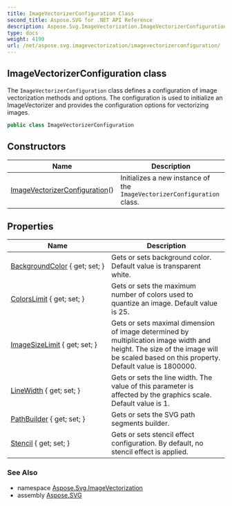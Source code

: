```yaml
---
title: ImageVectorizerConfiguration Class
second_title: Aspose.SVG for .NET API Reference
description: Aspose.Svg.ImageVectorization.ImageVectorizerConfiguration class. The ImageVectorizerConfiguration class defines a configuration of image vectorization methods and options. The configuration is used to initialize an ImageVectorizer and provides the configuration options for vectorizing images
type: docs
weight: 4190
url: /net/aspose.svg.imagevectorization/imagevectorizerconfiguration/
---
```

## ImageVectorizerConfiguration class

The `ImageVectorizerConfiguration` class defines a configuration of image vectorization methods and options. The configuration is used to initialize an ImageVectorizer and provides the configuration options for vectorizing images.

```csharp
public class ImageVectorizerConfiguration
```

## Constructors

| Name | Description |
| --- | --- |
| [ImageVectorizerConfiguration](imagevectorizerconfiguration/)() | Initializes a new instance of the `ImageVectorizerConfiguration` class. |

## Properties

| Name | Description |
| --- | --- |
| [BackgroundColor](../../aspose.svg.imagevectorization/imagevectorizerconfiguration/backgroundcolor/) { get; set; } | Gets or sets background color. Default value is transparent white. |
| [ColorsLimit](../../aspose.svg.imagevectorization/imagevectorizerconfiguration/colorslimit/) { get; set; } | Gets or sets the maximum number of colors used to quantize an image. Default value is 25. |
| [ImageSizeLimit](../../aspose.svg.imagevectorization/imagevectorizerconfiguration/imagesizelimit/) { get; set; } | Gets or sets maximal dimension of image determined by multiplication image width and height. The size of the image will be scaled based on this property. Default value is 1800000. |
| [LineWidth](../../aspose.svg.imagevectorization/imagevectorizerconfiguration/linewidth/) { get; set; } | Gets or sets the line width. The value of this parameter is affected by the graphics scale. Default value is 1. |
| [PathBuilder](../../aspose.svg.imagevectorization/imagevectorizerconfiguration/pathbuilder/) { get; set; } | Gets or sets the SVG path segments builder. |
| [Stencil](../../aspose.svg.imagevectorization/imagevectorizerconfiguration/stencil/) { get; set; } | Gets or sets stencil effect configuration. By default, no stencil effect is applied. |

### See Also

* namespace [Aspose.Svg.ImageVectorization](../../aspose.svg.imagevectorization/)
* assembly [Aspose.SVG](../../)
